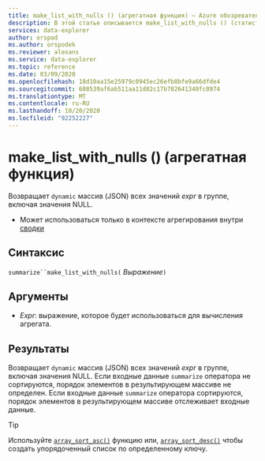 ```yaml
---
title: make_list_with_nulls () (агрегатная функция) — Azure обозреватель данных | Документация Майкрософт
description: В этой статье описывается make_list_with_nulls () (статистическая функция) в обозреватель данных Azure.
services: data-explorer
author: orspod
ms.author: orspodek
ms.reviewer: alexans
ms.service: data-explorer
ms.topic: reference
ms.date: 03/09/2020
ms.openlocfilehash: 18d10aa15e25979c0945ec26efb8bfe9a66dfde4
ms.sourcegitcommit: 608539af6ab511aa11d82c17b782641340fc8974
ms.translationtype: MT
ms.contentlocale: ru-RU
ms.lasthandoff: 10/20/2020
ms.locfileid: "92252227"
---
```

# <a name="make_list_with_nulls-aggregation-function"></a>make_list_with_nulls () (агрегатная функция)

Возвращает `dynamic` массив (JSON) всех значений *expr* в группе, включая значения NULL.

* Может использоваться только в контексте агрегирования внутри [сводки](summarizeoperator.md)

## <a name="syntax"></a>Синтаксис

`summarize``make_list_with_nulls(` *Выражение*`)`

## <a name="arguments"></a>Аргументы

* *Expr*: выражение, которое будет использоваться для вычисления агрегата.

## <a name="returns"></a>Результаты

Возвращает `dynamic` массив (JSON) всех значений *expr* в группе, включая значения NULL.
Если входные данные `summarize` оператора не сортируются, порядок элементов в результирующем массиве не определен.
Если входные данные `summarize` оператора сортируются, порядок элементов в результирующем массиве отслеживает входные данные.

> [!TIP]
> Используйте [`array_sort_asc()`](./arraysortascfunction.md) функцию или, [`array_sort_desc()`](./arraysortdescfunction.md) чтобы создать упорядоченный список по определенному ключу.
